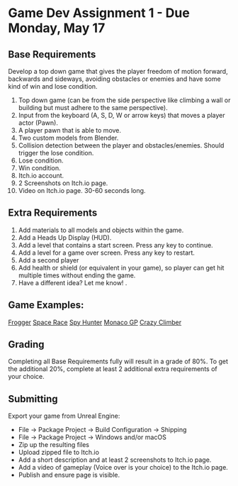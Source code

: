# Game Dev Assignment 1 - Due Monday, May 17

## Base Requirements
Develop a top down game that gives the player freedom of motion forward, backwards and sideways, avoiding obstacles or enemies and have some kind of win and lose condition.

1. Top down game (can be from the side perspective like climbing a wall or building but must adhere to the same perspective).
2. Input from the keyboard (A, S, D, W or arrow keys) that moves a player actor (Pawn).
3. A player pawn that is able to move.
4. Two custom models from Blender.
5. Collision detection between the player and obstacles/enemies. Should trigger the lose condition.
6. Lose condition.
7. Win condition.
8. Itch.io account.
9. 2 Screenshots on Itch.io page.
10. Video on Itch.io page. 30-60 seconds long.

## Extra Requirements
1. Add materials to all models and objects within the game.
2. Add a Heads Up Display (HUD).
3. Add a level that contains a start screen. Press any key to continue.
4. Add a level for a game over screen. Press any key to restart.
5. Add a second player
6. Add health or shield (or equivalent in your game), so player can get hit multiple times without ending the game.
7. Have a different idea? Let me know!
. 
## Game Examples:
[Frogger](https://en.wikipedia.org/wiki/Frogger)
[Space Race](https://en.wikipedia.org/wiki/Space_Race_(video_game))
[Spy Hunter](https://en.wikipedia.org/wiki/Spy_Hunter)
[Monaco GP](https://en.wikipedia.org/wiki/Monaco_GP_(video_game))
[Crazy Climber](https://en.wikipedia.org/wiki/Crazy_Climber)


## Grading
Completing all Base Requirements fully will result in a grade of 80%. To get the additional 20%, complete at least 2 additional extra requirements of your choice.



## Submitting
Export your game from Unreal Engine:

- File -> Package Project -> Build Configuration -> Shipping
- File -> Package Project -> Windows and/or macOS
- Zip up the resulting files
- Upload zipped file to Itch.io
- Add a short description and at least 2 screenshots to Itch.io page.
- Add a video of gameplay (Voice over is your choice) to the Itch.io page.
- Publish and ensure page is visible.

